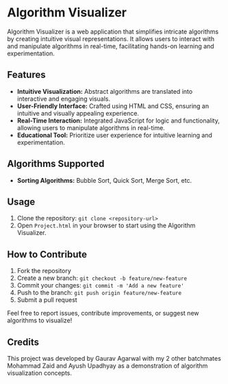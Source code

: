 # Algorithm Visualizer

Algorithm Visualizer is a web application that simplifies intricate algorithms by creating intuitive visual representations. It allows users to interact with and manipulate algorithms in real-time, facilitating hands-on learning and experimentation.

## Features

- **Intuitive Visualization:** Abstract algorithms are translated into interactive and engaging visuals.
- **User-Friendly Interface:** Crafted using HTML and CSS, ensuring an intuitive and visually appealing experience.
- **Real-Time Interaction:** Integrated JavaScript for logic and functionality, allowing users to manipulate algorithms in real-time.
- **Educational Tool:** Prioritize user experience for intuitive learning and experimentation.
  
## Algorithms Supported

- **Sorting Algorithms:** Bubble Sort, Quick Sort, Merge Sort, etc.

## Usage

1. Clone the repository: `git clone <repository-url>`
2. Open `Project.html` in your browser to start using the Algorithm Visualizer.

## How to Contribute

1. Fork the repository
2. Create a new branch: `git checkout -b feature/new-feature`
3. Commit your changes: `git commit -m 'Add a new feature'`
4. Push to the branch: `git push origin feature/new-feature`
5. Submit a pull request

Feel free to report issues, contribute improvements, or suggest new algorithms to visualize!

## Credits

This project was developed by Gaurav Agarwal with my 2 other batchmates Mohammad Zaid and Ayush Upadhyay as a demonstration of algorithm visualization concepts.

